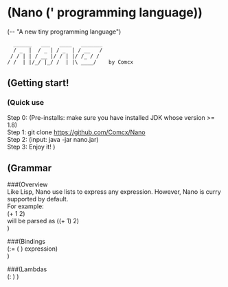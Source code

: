 # (Nano (' programming language))
(-- "A new tiny programming language")

      ______   ___   ____   _______
      / _  |  / _ | / _  | / __   /
     / / | | / __ |/ / | |/ /_ / /
    / /  | |/_/ |_/ /  | |\ ____/    by Comcx

## (Getting start!
### (Quick use
Step 0: (Pre-installs: make sure you have installed JDK whose version >= 1.8)  
Step 1: git clone https://github.com/Comcx/Nano  
Step 2: (input: java -jar nano.jar)  
Step 3: Enjoy it! )  

## (Grammar
###(Overview  
Like Lisp, Nano use lists to express any expression. However, Nano is curry supported by default.  
For example:    
  (+ 1 2)  
will be parsed as ((+ 1) 2)  
)  

###(Bindings  
(:= (<name> <value>) expression)  
)

###(Lambdas  
(: <variable> <expression>)
)




